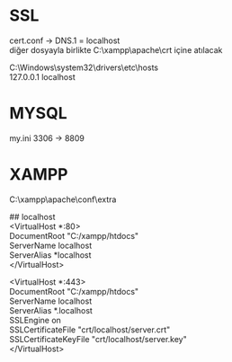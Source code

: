 # SSL
cert.conf -> DNS.1 = localhost <br>
diğer dosyayla birlikte C:\xampp\apache\crt içine atılacak

C:\Windows\system32\drivers\etc\hosts <br>
127.0.0.1 localhost

# MYSQL
my.ini
3306 -> 8809

# XAMPP

C:\xampp\apache\conf\extra

\#\# localhost <br>
<VirtualHost *:80> <br>
DocumentRoot "C:/xampp/htdocs" <br>
ServerName localhost <br>
ServerAlias *localhost <br>
\</VirtualHost> <br>
 
 <VirtualHost *:443> <br>
DocumentRoot "C:/xampp/htdocs" <br>
ServerName localhost <br>
ServerAlias *.localhost <br>
SSLEngine on <br>
SSLCertificateFile "crt/localhost/server.crt" <br>
SSLCertificateKeyFile "crt/localhost/server.key" <br>
\</VirtualHost>

